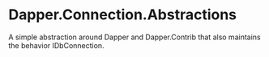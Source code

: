 # Dapper.Connection.Abstractions
A simple abstraction around Dapper and Dapper.Contrib that also maintains the behavior IDbConnection. 
